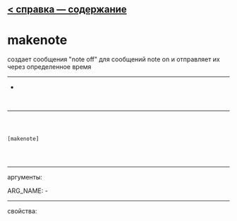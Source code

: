 [< справка — содержание](index.html)
---

# makenote


создает сообщения &#34;note off&#34; для сообщений note on и отправляет их через определенное время

---

-
<br>


---


```



[makenote]


            
```

---
аргументы:

ARG_NAME: -<br>

---
свойства:


